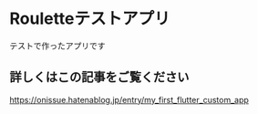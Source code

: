 # Rouletteテストアプリ

テストで作ったアプリです

## 詳しくはこの記事をご覧ください

https://onissue.hatenablog.jp/entry/my_first_flutter_custom_app
